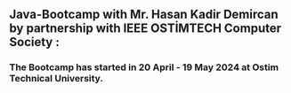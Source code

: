 ## Java-Bootcamp with Mr. Hasan Kadir Demircan by partnership with IEEE OSTİMTECH Computer Society :
### The Bootcamp has started in 20 April - 19 May 2024 at Ostim Technical University.
